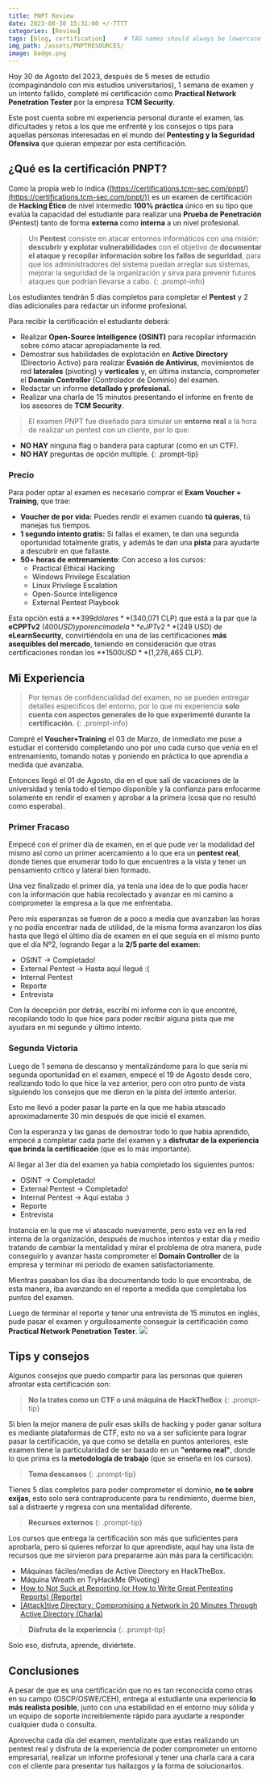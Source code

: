 ```yaml
---
title: PNPT Review
date: 2023-08-30 15:31:00 +/-TTTT
categories: [Review]
tags: [blog, certification]     # TAG names should always be lowercase
img_path: /assets/PNPTRESOURCES/
image: badge.png
---
```


Hoy 30 de Agosto del 2023, después de 5 meses de estudio (compaginándolo con mis estudios universitarios), 1 semana de examen  y un intento fallido, completé mi certificación como **Practical Network Penetration Tester** por la empresa **TCM Security**.

Este post cuenta sobre mi experiencia personal durante el examen, las dificultades y retos a los que me enfrenté y los consejos o tips para aquellas personas interesadas en el mundo del **Pentesting y la Seguridad Ofensiva** que quieran empezar por esta certificación.

## ¿Qué es la certificación PNPT?
Como la propia web lo indica ([https://certifications.tcm-sec.com/pnpt/](https://certifications.tcm-sec.com/pnpt/)) es un examen de certificación de **Hacking Ético** de nivel intermedio **100% práctica** único en su tipo que evalúa la capacidad del estudiante para realizar una **Prueba de Penetración** (Pentest) tanto de forma **externa** como **interna** a un nivel profesional.

> Un **Pentest** consiste en atacar entornos informáticos con una misión: **descubrir y explotar vulnerabilidades** con el objetivo de **documentar el ataque y recopilar información sobre los fallos de seguridad**, para que los administradores del sistema puedan arreglar sus sistemas, mejorar la seguridad de la organización y sirva para prevenir futuros ataques que podrían llevarse a cabo.
{: .prompt-info}

Los estudiantes tendrán 5 días completos para completar el **Pentest** y 2 días adicionales para redactar un informe profesional.

Para recibir la certificación el estudiante deberá:
* Realizar **Open-Source Intelligence (OSINT)** para recopilar información sobre cómo atacar apropiadamente la red.
* Demostrar sus habilidades de explotación en **Active Directory** (Directorio Activo) para realizar **Evasión de Antivirus**, movimientos de red **laterales** (pivoting) y **verticales** y, en última instancia, comprometer el **Domain Controller** (Controlador de Dominio) del examen.
* Redactar un informe **detallado y profesional.**
* Realizar una charla de 15 minutos presentando el informe en frente de los asesores de **TCM Security**.

> El examen PNPT fue diseñado para simular un **entorno real** a la hora de realizar un pentest con un cliente, por lo que:
* **NO HAY** ninguna flag o bandera para capturar (como en un CTF).
* **NO HAY** preguntas de opción multiple.
{: .prompt-tip}

### Precio
Para poder optar al examen es necesario comprar el **Exam Voucher + Training**, que trae:
* **Voucher de por vida:** Puedes rendir el examen cuando **tú quieras**, tú manejas tus tiempos.
* **1 segundo intento gratis:** Si fallas el examen, te dan una segunda oportunidad totalmente gratis, y además te dan una **pista** para ayudarte a descubrir en que fallaste.
* **50+ horas de entrenamiento**: Con acceso a los cursos:
    * Practical Ethical Hacking
    * Windows Privilege Escalation
    * Linux Privilege Escalation
    * Open-Source Intelligence
    * External Pentest Playbook

Esta opción está a **$399 dólares** ($340,071 CLP) que está a la par que la **eCPPTv2** ($400 USD) y por encima de la **eJPTv2** ($249 USD) de **eLearnSecurity**, convirtiéndola en una de las certificaciones **más asequibles del mercado**, teniendo en consideración que otras certificaciones rondan los **$1500 USD** ($1,278,465 CLP).

## Mi Experiencia

> Por temas de confidencialidad del examen, no se pueden entregar detalles especificos del entorno, por lo que mi experiencia **solo cuenta con aspectos generales de lo que experimenté durante la certificación.**
{: .prompt-info}

Compré el **Voucher+Training** el 03 de Marzo, de inmediato me puse a estudiar el contenido completando uno por uno cada curso que venia en el entrenamiento, tomando notas y poniendo en práctica lo que aprendia a medida que avanzaba.

Entonces llegó el 01 de Agosto, dia en el que salí de vacaciones de la universidad y tenía todo el tiempo disponible y la confianza para enfocarme solamente en rendir el examen y aprobar a la primera (cosa que no resultó como esperaba).

### Primer Fracaso
Empecé con el primer día de examen, en el que pude ver la modalidad del mismo así como un primer acercamiento a lo que era un **pentest real**, donde tienes que enumerar todo lo que encuentres a la vista y tener un pensamiento crítico y lateral bien formado.

Una vez finalizado el primer día, ya tenía una idea de lo que podía hacer con la información que habia recolectado y avanzar en mi camino a comprometer la empresa a la que me enfrentaba.

Pero mis esperanzas se fueron de a poco a media que avanzaban las horas y no podía encontrar nada de utilidad, de la misma forma avanzaron los días hasta que llegó el último día de examen en el que seguía en el mismo punto que el día Nº2, logrando llegar a la **2/5 parte del examen**:
* OSINT -> Completado!
* External Pentest -> Hasta aquí llegué :(
* Internal Pentest
* Reporte
* Entrevista

Con la decepción por detrás, escribí mi informe con lo que encontré, recopilando todo lo que hice para poder recibir alguna pista que me ayudara en mi segundo y último intento.

### Segunda Victoria
Luego de 1 semana de descanso y mentalizándome para lo que sería mi segunda oportunidad en el examen, empecé el 19 de Agosto desde cero, realizando todo lo que hice la vez anterior, pero con otro punto de vista siguiendo los consejos que me dieron en la pista del intento anterior.

Esto me llevó a poder pasar la parte en la que me habia atascado aproximadamente 30 min después de que inicié el examen.

Con la esperanza y las ganas de demostrar todo lo que habia aprendido, empecé a completar cada parte del examen y a **disfrutar de la experiencia que brinda la certificación** (que es lo más importante).

Al llegar al 3er día del examen ya habia completado los siguientes puntos:
* OSINT -> Completado!
* External Pentest -> Completado!
* Internal Pentest -> Aquí estaba :)
* Reporte
* Entrevista

Instancia en la que me vi atascado nuevamente, pero esta vez en la red interna de la organización, después de muchos intentos y estar día y medio tratando de cambiar la mentalidad y mirar el problema de otra manera, pude conseguirlo y avanzar hasta comprometer el **Domain Controller** de la empresa y terminar mi periodo de examen satisfactoriamente.

Mientras pasaban los dias iba documentando todo lo que encontraba, de esta manera, iba avanzando en el reporte a medida que completaba los puntos del examen.

Luego de terminar el reporte y tener una entrevista de 15 minutos en inglés, pude pasar el examen y orgullosamente conseguir la certificación como **Practical Network Penetration Tester**.
![](PNPTCERT.png)

## Tips y consejos

Algunos consejos que puedo compartir para las personas que quieren afrontar esta certificación son:
> **No la trates como un CTF o uná máquina de HackTheBox**
{: .prompt-tip}

Si bien la mejor manera de pulir esas skills de hacking y poder ganar soltura es mediante plataformas de CTF, esto no va a ser suficiente para lograr pasar la certificación, ya que como se detalla en puntos anteriores, este examen tiene la particularidad de ser basado en un **"entorno real"**, donde lo que prima es la **metodología de trabajo** (que se enseña en los cursos).

> **Toma descansos**
{: .prompt-tip}

Tienes 5 días completos para poder comprometer el dominio, **no te sobre exijas**, esto solo será contraproducente para tu rendimiento, duerme bien, sal a distraerte y regresa con una mentalidad diferente.

> **Recursos externos**
{: .prompt-tip}

Los cursos que entrega la certificación son más que suficientes para aprobarla, pero si quieres reforzar lo que aprendiste, aquí hay una lista de recursos que me sirvieron para prepararme aún más para la certificación:

* Máquinas fáciles/medias de Active Directory en HackTheBox.
* Máquina Wreath en TryHackMe (Pivoting)
* [How to Not Suck at Reporting (or How to Write Great Pentesting Reports) (Reporte)](https://www.blackhillsinfosec.com/how-to-not-suck-at-reporting-or-how-to-write-great-pentesting-reports/)
* [[Attack]tive Directory: Compromising a Network in 20 Minutes Through Active Directory (Charla)](https://www.youtube.com/watch?v=MIt-tIjMr08)

> **Disfruta de la experiencia**
{: .prompt-tip}

Solo eso, disfruta, aprende, diviértete.

## Conclusiones

A pesar de que es una certificación que no es tan reconocida como otras en su campo (OSCP/OSWE/CEH), entrega al estudiante una experiencia **lo más realista posible**, junto con una estabilidad en el entorno muy sólida y un equipo de soporte increiblemente rápido para ayudarte a responder cualquier duda o consulta.

Aprovecha cada día del examen, mentalizate que estas realizando un pentest real y disfruta de la experiencia de poder comprometer un entorno empresarial, realizar un informe profesional y tener una charla cara a cara con el cliente para presentar tus hallazgos y la forma de solucionarlos.